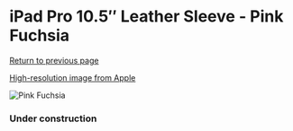 # iPad Pro 10.5″ Leather Sleeve - Pink Fuchsia

[Return to previous page](/ipad_pro105)

[High-resolution image from Apple](https://store.storeimages.cdn-apple.com/8756/as-images.apple.com/is/MR5P2?wid=4500&hei=4500&fmt=png)

<div style="width: 384px"><img src="/everypreview/MR5P2.png" alt="Pink Fuchsia"></div>

### Under construction
